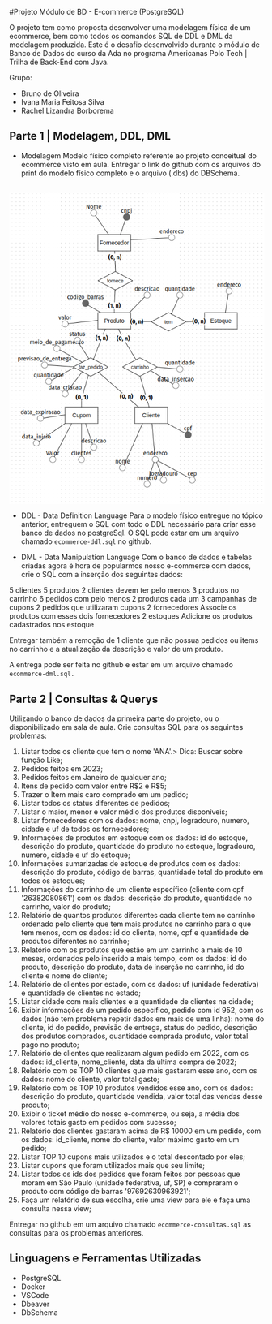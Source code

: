 #Projeto Módulo de BD - E-commerce (PostgreSQL)

O projeto tem como proposta desenvolver uma modelagem física de um ecommerce, bem como todos os comandos SQL de DDL e DML da modelagem produzida. Este é o desafio desenvolvido durante o módulo de Banco de Dados do curso da Ada no programa Americanas Polo Tech | Trilha de Back-End com Java.

Grupo:
* Bruno de Oliveira
* Ivana Maria Feitosa Silva
* Rachel Lizandra Borborema

## Parte 1 | Modelagem, DDL, DML

* Modelagem
Modelo físico completo referente ao projeto conceitual do ecommerce visto em aula. Entregar o link do github com os arquivos do print do modelo físico completo e o arquivo (.dbs) do DBSchema.

<div style="display: inline_block"><br>
  <img align="center" src="https://github.com/viniciusCornieri/ada-turma-926-bd-po-001/blob/main/modelo_conceitual.png?raw=true" />
<div>

* DDL - Data Definition Language
Para o modelo físico entregue no tópico anterior, entreguem o SQL com todo o DDL necessário para criar esse banco de dados no postgreSql. O SQL pode estar em um arquivo chamado `ecommerce-ddl.sql` no github.

* DML - Data Manipulation Language
Com o banco de dados e tabelas criadas agora é hora de popularmos nosso e-commerce com dados, crie o SQL com a inserção dos seguintes dados:

5 clientes
5 produtos
2 clientes devem ter pelo menos 3 produtos no carrinho
6 pedidos com pelo menos 2 produtos cada um
3 campanhas de cupons
    2 pedidos que utilizaram cupons
2 fornecedores
    Associe os produtos com esses dois fornecedores
2 estoques
    Adicione os produtos cadastrados nos estoque

Entregar também a remoção de 1 cliente que não possua pedidos ou items no carrinho e a atualização da descrição e valor de um produto. 

A entrega pode ser feita no github e estar em um arquivo chamado `ecommerce-dml.sql.`

## Parte 2 | Consultas & Querys
Utilizando o banco de dados da primeira parte do projeto, ou o disponibilizado em sala de aula. Crie consultas SQL para os seguintes problemas:
<ol>
<li>Listar todos os cliente que tem o nome 'ANA'.> Dica: Buscar sobre função Like;</li>
<li>Pedidos feitos em 2023;</li>
<li>Pedidos feitos em Janeiro de qualquer ano;</li>
<li>Itens de pedido com valor entre R$2 e R$5;</li>
<li>Trazer o Item mais caro comprado em um pedido;</li>
<li>Listar todos os status diferentes de pedidos;</li>
<li>Listar o maior, menor e valor médio dos produtos disponíveis;</li>
<li>Listar fornecedores com os dados: nome, cnpj, logradouro, numero, cidade e uf de todos os fornecedores;</li>
<li>Informações de produtos em estoque com os dados: id do estoque, descrição do produto, quantidade do produto no estoque, logradouro, numero, cidade e uf do estoque;</li>
<li>Informações sumarizadas de estoque de produtos com os dados: descrição do produto, código de barras, quantidade total do produto em todos os estoques;</li>
<li>Informações do carrinho de um cliente específico (cliente com cpf '26382080861') com os dados: descrição do produto, quantidade no carrinho, valor do produto;</li>
<li>Relatório de quantos produtos diferentes cada cliente tem no carrinho ordenado pelo cliente que tem mais produtos no carrinho para o que tem menos, com os dados: id do cliente, nome, cpf e quantidade de produtos diferentes no carrinho;</li>
<li>Relatório com os produtos que estão em um carrinho a mais de 10 meses, ordenados pelo inserido a mais tempo, com os dados: id do produto, descrição do produto, data de inserção no carrinho, id do cliente e nome do cliente;</li>
<li>Relatório de clientes por estado, com os dados: uf (unidade federativa) e quantidade de clientes no estado;</li>
<li>Listar cidade com mais clientes e a quantidade de clientes na cidade;</li>
<li>Exibir informações de um pedido específico, pedido com id 952, com os dados (não tem problema repetir dados em mais de uma linha): nome do cliente, id do pedido, previsão de entrega, status do pedido, descrição dos produtos comprados, quantidade comprada produto, valor total pago no produto;</li>
<li>Relatório de clientes que realizaram algum pedido em 2022, com os dados: id_cliente, nome_cliente, data da última compra de 2022;</li>
<li>Relatório com os TOP 10 clientes que mais gastaram esse ano, com os dados: nome do cliente, valor total gasto;</li>
<li>Relatório com os TOP 10 produtos vendidos esse ano, com os dados: descrição do produto, quantidade vendida, valor total das vendas desse produto;</li>
<li>Exibir o ticket médio do nosso e-commerce, ou seja, a média dos valores totais gasto em pedidos com sucesso;</li>
<li>Relatório dos clientes gastaram acima de R$ 10000 em um pedido, com os dados: id_cliente, nome do cliente, valor máximo gasto em um pedido;</li>
<li>Listar TOP 10 cupons mais utilizados e o total descontado por eles;</li>
<li>Listar cupons que foram utilizados mais que seu limite;</li>
<li>Listar todos os ids dos pedidos que foram feitos por pessoas que moram em São Paulo (unidade federativa, uf, SP) e compraram o produto com código de barras '97692630963921';</li>
<li>Faça um relatório de sua escolha, crie uma view para ele e faça uma consulta nessa view;</li>
</ol>

Entregar no github em um arquivo chamado `ecommerce-consultas.sql` as consultas para os problemas anteriores.

## Linguagens e Ferramentas Utilizadas

* PostgreSQL
* Docker
* VSCode
* Dbeaver
* DbSchema


